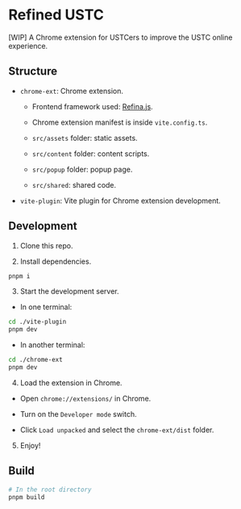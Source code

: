 # Refined USTC

[WIP] A Chrome extension for USTCers to improve the USTC online experience.

## Structure

- `chrome-ext`: Chrome extension.

  - Frontend framework used: [Refina.js](https://refinajs.github.io/refina).

  - Chrome extension manifest is inside `vite.config.ts`.

  - `src/assets` folder: static assets.

  - `src/content` folder: content scripts.

  - `src/popup` folder: popup page.

  - `src/shared`: shared code.

- `vite-plugin`: Vite plugin for Chrome extension development.

## Development

1. Clone this repo.

2. Install dependencies.

```bash
pnpm i
```

3. Start the development server.

- In one terminal:

```bash
cd ./vite-plugin
pnpm dev
```

- In another terminal:

```bash
cd ./chrome-ext
pnpm dev
```

4. Load the extension in Chrome.

- Open `chrome://extensions/` in Chrome.

- Turn on the `Developer mode` switch.

- Click `Load unpacked` and select the `chrome-ext/dist` folder.

5. Enjoy!

## Build

```bash
# In the root directory
pnpm build
```
